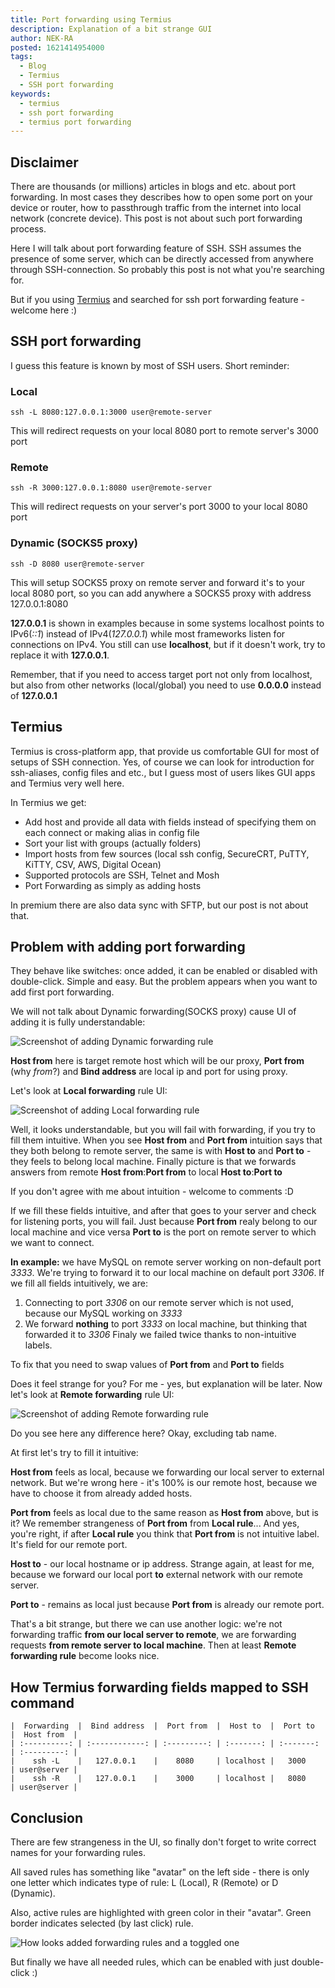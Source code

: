 ```yaml
---
title: Port forwarding using Termius
description: Explanation of a bit strange GUI
author: NEK-RA
posted: 1621414954000
tags: 
  - Blog
  - Termius
  - SSH port forwarding
keywords:
  - termius
  - ssh port forwarding
  - termius port forwarding
---
```

## Disclaimer
There are thousands (or millions) articles in blogs and etc. about port forwarding. In most cases they describes how to open some port on your device or router, how to passthrough traffic from the internet into local network (concrete device). This post is not about such port forwarding process.

Here I will talk about port forwarding feature of SSH. SSH assumes the presence of some server, which can be directly accessed from anywhere through SSH-connection. So probably this post is not what you're searching for. 

But if you using [Termius](https://termius.com) and searched for ssh port forwarding feature - welcome here :)

## SSH port forwarding 

I guess this feature is known by most of SSH users. Short reminder:

### Local

`ssh -L 8080:127.0.0.1:3000 user@remote-server`

This will redirect requests on your local 8080 port to remote server's 3000 port

### Remote

`ssh -R 3000:127.0.0.1:8080 user@remote-server`

This will redirect requests on your server's port 3000 to your local 8080 port

### Dynamic (SOCKS5 proxy)

`ssh -D 8080 user@remote-server`

This will setup SOCKS5 proxy on remote server and forward it's to your local 8080 port, so you can add anywhere a SOCKS5 proxy with address 127.0.0.1:8080

<v-alert-md type="warning">

**127.0.0.1** is shown in examples because in some systems localhost points to IPv6(_::1_) instead of IPv4(_127.0.0.1_) while most frameworks listen for connections on IPv4. You still can use **localhost**, but if it doesn't work, try to replace it with **127.0.0.1**.

</v-alert-md>

<v-alert-md type="info">

Remember, that if you need to access target port not only from localhost, but also from other networks (local/global) you need to use **0.0.0.0** instead of **127.0.0.1**

</v-alert-md>

## Termius

Termius is cross-platform app, that provide us comfortable GUI for most of setups of SSH connection. Yes, of course we can look for introduction for ssh-aliases, config files and etc., but I guess most of users likes GUI apps and Termius very well here.

In Termius we get:

- Add host and provide all data with fields instead of specifying them on each connect or making alias in config file
- Sort your list with groups (actually folders)
- Import hosts from few sources (local ssh config, SecureCRT, PuTTY, KiTTY, CSV, AWS, Digital Ocean)
- Supported protocols are SSH, Telnet and Mosh
- Port Forwarding as simply as adding hosts

In premium there are also data sync with SFTP, but our post is not about that.

## Problem with adding port forwarding

They behave like switches: once added, it can be enabled or disabled with double-click. Simple and easy. But the problem appears when you want to add first port forwarding. 

We will not talk about Dynamic forwarding(SOCKS proxy) cause UI of adding it is fully understandable:

![Screenshot of adding Dynamic forwarding rule](https://i.imgur.com/rHIVwjo.png)

**Host from** here is target remote host which will be our proxy, **Port from** (why _from_?) and **Bind address** are local ip and port for using proxy.

Let's look at **Local forwarding** rule UI:

![Screenshot of adding Local forwarding rule](https://i.imgur.com/tCaSssN.png)

Well, it looks understandable, but you will fail with forwarding, if you try to fill them intuitive. When you see **Host from** and **Port from** intuition says that they both belong to remote server, the same is with **Host to** and **Port to** - they feels to belong local machine. Finally picture is that we forwards answers from remote **Host from**:**Port from** to local **Host to**:**Port to**

If you don't agree with me about intuition - welcome to comments :D

If we fill these fields intuitive, and after that goes to your server and check for listening ports, you will fail. Just because **Port from** realy belong to our local machine and vice versa **Port to** is the port on remote server to which we want to connect. 

**In example:** we have MySQL on remote server working on non-default port _3333_. We're trying to forward it to our local machine on default port _3306_. If we fill all fields intuitively, we are:
1. Connecting to port _3306_ on our remote server which is not used, because our MySQL working on _3333_
2. We forward **nothing** to port _3333_ on local machine, but thinking that forwarded it to _3306_ 
Finaly we failed twice thanks to non-intuitive labels.

To fix that you need to swap values of **Port from** and **Port to** fields

Does it feel strange for you? For me - yes, but explanation will be later. Now let's look at **Remote forwarding** rule UI:

![Screenshot of adding Remote forwarding rule](https://i.imgur.com/ajYfxvy.png)

Do you see here any difference here? Okay, excluding tab name.

At first let's try to fill it intuitive:

**Host from** feels as local, because we forwarding our local server to external network. But we're wrong here - it's 100% is our remote host, because we have to choose it from already added hosts.

**Port from** feels as local due to the same reason as **Host from** above, but is it? We remember strangeness of **Port from** from **Local rule**... And yes, you're right, if after **Local rule** you think that **Port from** is not intuitive label. It's field for our remote port.

**Host to** - our local hostname or ip address. Strange again, at least for me, because we forward our local port **to** external network with our remote server.

**Port to** - remains as local just because **Port from** is already our remote port.

That's a bit strange, but there we can use another logic: we're not forwarding traffic **from our local server to remote**, we are forwarding requests **from remote server to local machine**. Then at least **Remote forwarding rule** become looks nice.

## How Termius forwarding fields mapped to SSH command

```
|  Forwarding  |  Bind address  |  Port from  |  Host to  |  Port to  |  Host from  |
| :----------: | :------------: | :---------: | :-------: | :-------: | :---------: |
|    ssh -L    |   127.0.0.1    |    8080     | localhost |   3000    | user@server |
|    ssh -R    |   127.0.0.1    |    3000     | localhost |   8080    | user@server |
```

## Conclusion

There are few strangeness in the UI, so finally don't forget to write correct names for your forwarding rules.

All saved rules has something like "avatar" on the left side - there is only one letter which indicates type of rule: L (Local), R (Remote) or D (Dynamic).

Also, active rules are highlighted with green color in their "avatar". Green border indicates selected (by last click) rule. 

![How looks added forwarding rules and a toggled one](https://i.imgur.com/yZ7dhpt.png)

But finally we have all needed rules, which can be enabled with just double-click :)